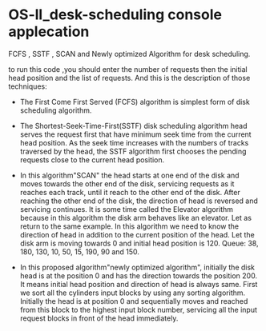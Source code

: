 # OS-ll_desk-scheduling console applecation
FCFS , SSTF , SCAN and Newly optimized Algorithm for desk scheduling. 

to run this code ,you should enter the number of requests then the initial head position and the list of requests.
And this is the description of those techniques:

* The First Come First Served (FCFS) algorithm is simplest
form of disk scheduling algorithm.

* The Shortest-Seek-Time-First(SSTF) disk scheduling
algorithm head serves the request first that have minimum
seek time from the current head position. As the seek time
increases with the numbers of tracks traversed by the head,
the SSTF algorithm first chooses the pending requests close to
the current head position.

* In this algorithm"SCAN" the head starts at one end of the disk and
moves towards the other end of the disk, servicing requests as
it reaches each track, until it reach to the other end of the disk.
After reaching the other end of the disk, the direction of head
is reversed and servicing continues. It is some time called the
Elevator algorithm because in this algorithm the disk arm
behaves like an elevator.
Let as return to the same example. In this algorithm we need
to know the direction of head in addition to the current
position of the head. Let the disk arm is moving towards 0 and
initial head position is 120. Queue: 38, 180, 130, 10, 50, 15,
190, 90 and 150.

* In this proposed algorithm"newly optimized algorithm", initially the disk head is at the
position 0 and has the direction towards the position 200. It
means initial head position and direction of head is always
same. First we sort all the cylinders input blocks by using any
sorting algorithm. Initially the head is at position 0 and
sequentially moves and reached from this block to the highest
input block number, servicing all the input request blocks in
front of the head immediately.

